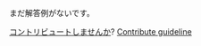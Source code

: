 
まだ解答例がないです。

[コントリビュートしませんか](https://github.com/BFEdev/BFE.dev-solutions/blob/main/question/what-is-the-best-gift-you-have-ever-given-or-received_ja.md)?  [Contribute guideline](https://github.com/BFEdev/BFE.dev-solutions#how-to-contribute)
